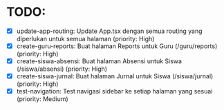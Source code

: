 # TODO:

- [x] update-app-routing: Update App.tsx dengan semua routing yang diperlukan untuk semua halaman (priority: High)
- [x] create-guru-reports: Buat halaman Reports untuk Guru (/guru/reports) (priority: High)
- [x] create-siswa-absensi: Buat halaman Absensi untuk Siswa (/siswa/absensi) (priority: High)
- [x] create-siswa-jurnal: Buat halaman Jurnal untuk Siswa (/siswa/jurnal) (priority: High)
- [x] test-navigation: Test navigasi sidebar ke setiap halaman yang sesuai (priority: Medium)
